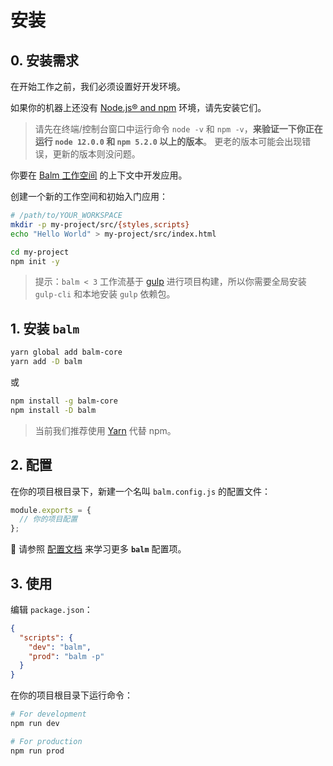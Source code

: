# 安装

## 0. 安装需求

在开始工作之前，我们必须设置好开发环境。

如果你的机器上还没有 [Node.js® and npm](https://nodejs.org/en/download/) 环境，请先安装它们。

> 请先在终端/控制台窗口中运行命令 `node -v` 和 `npm -v`，**来验证一下你正在运行 `node 12.0.0` 和 `npm 5.2.0` 以上的版本**。 更老的版本可能会出现错误，更新的版本则没问题。

你要在 [Balm 工作空间](./structure.md) 的上下文中开发应用。

创建一个新的工作空间和初始入门应用：

```sh
# /path/to/YOUR_WORKSPACE
mkdir -p my-project/src/{styles,scripts}
echo "Hello World" > my-project/src/index.html

cd my-project
npm init -y
```

> 提示：`balm < 3` 工作流基于 [gulp](https://gulpjs.com/) 进行项目构建，所以你需要全局安装 `gulp-cli` 和本地安装 `gulp` 依赖包。

## 1. 安装 **`balm`**

```sh
yarn global add balm-core
yarn add -D balm
```

或

```sh
npm install -g balm-core
npm install -D balm
```

> 当前我们推荐使用 [Yarn](https://yarnpkg.com/en/docs/install) 代替 npm。

## 2. 配置

在你的项目根目录下，新建一个名叫 `balm.config.js` 的配置文件：

```js
module.exports = {
  // 你的项目配置
};
```

:page_with_curl: 请参照 [配置文档](../config/) 来学习更多 **`balm`** 配置项。

## 3. 使用

编辑 `package.json`：

```json
{
  "scripts": {
    "dev": "balm",
    "prod": "balm -p"
  }
}
```

在你的项目根目录下运行命令：

```sh
# For development
npm run dev

# For production
npm run prod
```
